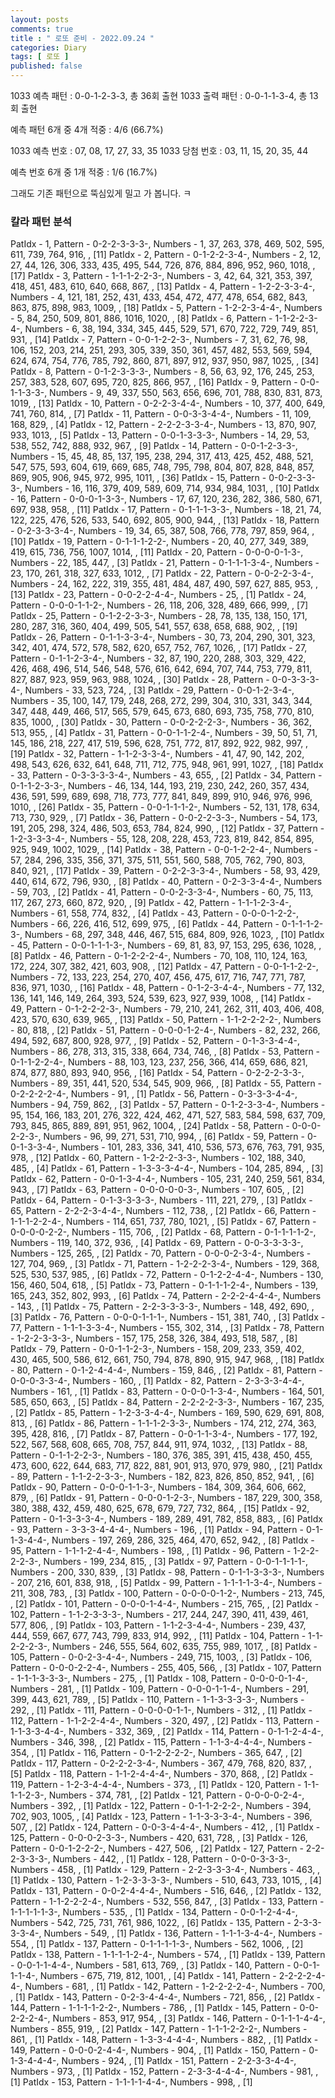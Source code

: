 ```yaml
---
layout: posts
comments: true
title : " 로또 준비 - 2022.09.24 "
categories: Diary
tags: [ 로또 ]
published: false
---
```


1033 예측 패턴 : 0-0-1-2-3-3, 총 36회 출현
1033 출력 패턴 : 0-0-1-1-3-4, 총 13회 출현

예측 패턴 6개 중 4개 적중 : 4/6 (66.7%)

1033 예측 번호 : 07, 08, 17, 27, 33, 35
1033 당첨 번호 : 03, 11, 15, 20, 35, 44

예측 번호 6개 중 1개 적중 : 1/6 (16.7%)

그래도 기존 패턴으로 뚝심있게 밀고 가 봅니다. ㅋ

### 칼라 패턴 분석
PatIdx - 1, Pattern - 0-2-2-3-3-3-, Numbers - 1, 37, 263, 378, 469, 502, 595, 611, 739, 764, 916, , [11]
PatIdx - 2, Pattern - 0-1-2-2-3-4-, Numbers - 2, 12, 27, 44, 126, 306, 333, 435, 495, 544, 726, 876, 884, 896, 952, 960, 1018, , [17]
PatIdx - 3, Pattern - 1-1-1-2-2-3-, Numbers - 3, 42, 64, 321, 353, 397, 418, 451, 483, 610, 640, 668, 867, , [13]
PatIdx - 4, Pattern - 1-2-2-3-3-4-, Numbers - 4, 121, 181, 252, 431, 433, 454, 472, 477, 478, 654, 682, 843, 863, 875, 898, 983, 1009, , [18]
PatIdx - 5, Pattern - 1-2-2-3-4-4-, Numbers - 5, 84, 250, 509, 801, 886, 1016, 1020, , [8]
PatIdx - 6, Pattern - 1-1-2-2-3-4-, Numbers - 6, 38, 194, 334, 345, 445, 529, 571, 670, 722, 729, 749, 851, 931, , [14]
PatIdx - 7, Pattern - 0-0-1-2-2-3-, Numbers - 7, 31, 62, 76, 98, 106, 152, 203, 214, 251, 293, 305, 339, 350, 361, 457, 482, 553, 569, 594, 624, 674, 754, 776, 785, 792, 860, 871, 897, 912, 937, 950, 987, 1025, , [34]
PatIdx - 8, Pattern - 0-1-2-3-3-3-, Numbers - 8, 56, 63, 92, 176, 245, 253, 257, 383, 528, 607, 695, 720, 825, 866, 957, , [16]
PatIdx - 9, Pattern - 0-0-1-1-3-3-, Numbers - 9, 49, 337, 550, 563, 656, 696, 701, 788, 830, 831, 873, 1019, , [13]
PatIdx - 10, Pattern - 0-2-2-3-4-4-, Numbers - 10, 377, 400, 649, 741, 760, 814, , [7]
PatIdx - 11, Pattern - 0-0-3-3-4-4-, Numbers - 11, 109, 168, 829, , [4]
PatIdx - 12, Pattern - 2-2-2-3-3-4-, Numbers - 13, 870, 907, 933, 1013, , [5]
PatIdx - 13, Pattern - 0-0-1-3-3-3-, Numbers - 14, 29, 53, 538, 552, 742, 888, 932, 967, , [9]
PatIdx - 14, Pattern - 0-0-1-2-3-3-, Numbers - 15, 45, 48, 85, 137, 195, 238, 294, 317, 413, 425, 452, 488, 521, 547, 575, 593, 604, 619, 669, 685, 748, 795, 798, 804, 807, 828, 848, 857, 869, 905, 906, 945, 972, 995, 1011, , [36]
PatIdx - 15, Pattern - 0-0-2-3-3-3-, Numbers - 16, 116, 379, 409, 589, 609, 714, 934, 984, 1031, , [10]
PatIdx - 16, Pattern - 0-0-0-1-3-3-, Numbers - 17, 67, 120, 236, 282, 386, 580, 671, 697, 938, 958, , [11]
PatIdx - 17, Pattern - 0-1-1-1-3-3-, Numbers - 18, 21, 74, 122, 225, 476, 526, 533, 540, 692, 805, 900, 944, , [13]
PatIdx - 18, Pattern - 0-2-3-3-3-4-, Numbers - 19, 34, 65, 387, 508, 766, 778, 797, 859, 964, , [10]
PatIdx - 19, Pattern - 0-1-1-1-2-2-, Numbers - 20, 40, 277, 349, 389, 419, 615, 736, 756, 1007, 1014, , [11]
PatIdx - 20, Pattern - 0-0-0-0-1-3-, Numbers - 22, 185, 447, , [3]
PatIdx - 21, Pattern - 0-1-1-1-3-4-, Numbers - 23, 170, 261, 318, 327, 633, 1012, , [7]
PatIdx - 22, Pattern - 0-0-2-2-3-4-, Numbers - 24, 162, 222, 319, 355, 481, 484, 487, 490, 597, 627, 885, 953, , [13]
PatIdx - 23, Pattern - 0-0-2-2-4-4-, Numbers - 25, , [1]
PatIdx - 24, Pattern - 0-0-0-1-1-2-, Numbers - 26, 118, 206, 328, 489, 666, 999, , [7]
PatIdx - 25, Pattern - 0-1-2-2-3-3-, Numbers - 28, 78, 135, 138, 150, 171, 280, 287, 316, 360, 404, 499, 505, 541, 557, 638, 658, 688, 902, , [19]
PatIdx - 26, Pattern - 0-1-1-3-3-4-, Numbers - 30, 73, 204, 290, 301, 323, 342, 401, 474, 572, 578, 582, 620, 657, 752, 767, 1026, , [17]
PatIdx - 27, Pattern - 0-1-1-2-3-4-, Numbers - 32, 87, 190, 220, 288, 303, 329, 422, 426, 468, 496, 514, 546, 548, 576, 616, 642, 694, 707, 744, 753, 779, 811, 827, 887, 923, 959, 963, 988, 1024, , [30]
PatIdx - 28, Pattern - 0-0-3-3-3-4-, Numbers - 33, 523, 724, , [3]
PatIdx - 29, Pattern - 0-0-1-2-3-4-, Numbers - 35, 100, 147, 179, 248, 268, 272, 299, 304, 310, 331, 343, 344, 347, 448, 449, 466, 517, 565, 579, 645, 673, 680, 693, 735, 758, 770, 810, 835, 1000, , [30]
PatIdx - 30, Pattern - 0-0-2-2-2-3-, Numbers - 36, 362, 513, 955, , [4]
PatIdx - 31, Pattern - 0-0-1-1-2-4-, Numbers - 39, 50, 51, 71, 145, 186, 218, 227, 417, 519, 596, 628, 751, 772, 817, 892, 922, 982, 997, , [19]
PatIdx - 32, Pattern - 1-1-2-3-3-4-, Numbers - 41, 47, 90, 142, 202, 498, 543, 626, 632, 641, 648, 711, 712, 775, 948, 961, 991, 1027, , [18]
PatIdx - 33, Pattern - 0-3-3-3-3-4-, Numbers - 43, 655, , [2]
PatIdx - 34, Pattern - 0-1-1-2-3-3-, Numbers - 46, 134, 144, 193, 219, 230, 242, 260, 357, 434, 436, 591, 599, 689, 698, 718, 773, 777, 841, 849, 899, 910, 946, 976, 996, 1010, , [26]
PatIdx - 35, Pattern - 0-0-1-1-1-2-, Numbers - 52, 131, 178, 634, 713, 730, 929, , [7]
PatIdx - 36, Pattern - 0-0-2-2-3-3-, Numbers - 54, 173, 191, 205, 298, 324, 486, 503, 653, 784, 824, 990, , [12]
PatIdx - 37, Pattern - 1-2-3-3-3-4-, Numbers - 55, 128, 208, 228, 453, 723, 819, 842, 854, 895, 925, 949, 1002, 1029, , [14]
PatIdx - 38, Pattern - 0-0-1-2-2-4-, Numbers - 57, 284, 296, 335, 356, 371, 375, 511, 551, 560, 588, 705, 762, 790, 803, 840, 921, , [17]
PatIdx - 39, Pattern - 0-2-2-3-3-4-, Numbers - 58, 93, 429, 440, 614, 672, 796, 930, , [8]
PatIdx - 40, Pattern - 0-2-3-3-4-4-, Numbers - 59, 703, , [2]
PatIdx - 41, Pattern - 0-0-2-3-3-4-, Numbers - 60, 75, 113, 117, 267, 273, 660, 872, 920, , [9]
PatIdx - 42, Pattern - 1-1-1-2-3-4-, Numbers - 61, 558, 774, 832, , [4]
PatIdx - 43, Pattern - 0-0-0-1-2-2-, Numbers - 66, 226, 416, 512, 699, 975, , [6]
PatIdx - 44, Pattern - 0-1-1-1-2-3-, Numbers - 68, 297, 348, 446, 467, 515, 684, 809, 926, 1023, , [10]
PatIdx - 45, Pattern - 0-0-1-1-1-3-, Numbers - 69, 81, 83, 97, 153, 295, 636, 1028, , [8]
PatIdx - 46, Pattern - 0-1-2-2-2-4-, Numbers - 70, 108, 110, 124, 163, 172, 224, 307, 382, 421, 603, 908, , [12]
PatIdx - 47, Pattern - 0-0-1-1-2-2-, Numbers - 72, 133, 223, 254, 270, 407, 456, 475, 617, 716, 747, 771, 787, 836, 971, 1030, , [16]
PatIdx - 48, Pattern - 0-1-2-3-4-4-, Numbers - 77, 132, 136, 141, 146, 149, 264, 393, 524, 539, 623, 927, 939, 1008, , [14]
PatIdx - 49, Pattern - 0-1-2-2-2-3-, Numbers - 79, 210, 241, 262, 311, 403, 406, 408, 423, 570, 630, 639, 965, , [13]
PatIdx - 50, Pattern - 1-1-2-2-2-2-, Numbers - 80, 818, , [2]
PatIdx - 51, Pattern - 0-0-0-1-2-4-, Numbers - 82, 232, 266, 494, 592, 687, 800, 928, 977, , [9]
PatIdx - 52, Pattern - 0-1-3-3-4-4-, Numbers - 86, 278, 313, 315, 338, 664, 734, 746, , [8]
PatIdx - 53, Pattern - 0-1-1-2-2-4-, Numbers - 88, 103, 123, 237, 256, 366, 414, 659, 686, 821, 874, 877, 880, 893, 940, 956, , [16]
PatIdx - 54, Pattern - 0-2-2-2-3-3-, Numbers - 89, 351, 441, 520, 534, 545, 909, 966, , [8]
PatIdx - 55, Pattern - 0-2-2-2-2-4-, Numbers - 91, , [1]
PatIdx - 56, Pattern - 0-3-3-3-4-4-, Numbers - 94, 759, 862, , [3]
PatIdx - 57, Pattern - 0-1-2-3-3-4-, Numbers - 95, 154, 166, 183, 201, 276, 322, 424, 462, 471, 527, 583, 584, 598, 637, 709, 793, 845, 865, 889, 891, 951, 962, 1004, , [24]
PatIdx - 58, Pattern - 0-0-0-2-2-3-, Numbers - 96, 99, 271, 531, 710, 994, , [6]
PatIdx - 59, Pattern - 0-0-1-3-3-4-, Numbers - 101, 283, 336, 341, 410, 536, 573, 676, 763, 791, 935, 978, , [12]
PatIdx - 60, Pattern - 1-2-2-2-3-3-, Numbers - 102, 188, 340, 485, , [4]
PatIdx - 61, Pattern - 1-3-3-3-4-4-, Numbers - 104, 285, 894, , [3]
PatIdx - 62, Pattern - 0-0-1-3-4-4-, Numbers - 105, 231, 240, 259, 561, 834, 943, , [7]
PatIdx - 63, Pattern - 0-0-0-0-0-3-, Numbers - 107, 605, , [2]
PatIdx - 64, Pattern - 0-1-3-3-3-3-, Numbers - 111, 221, 279, , [3]
PatIdx - 65, Pattern - 2-2-2-3-4-4-, Numbers - 112, 738, , [2]
PatIdx - 66, Pattern - 1-1-1-2-2-4-, Numbers - 114, 651, 737, 780, 1021, , [5]
PatIdx - 67, Pattern - 0-0-0-0-2-2-, Numbers - 115, 706, , [2]
PatIdx - 68, Pattern - 0-1-1-1-1-2-, Numbers - 119, 140, 372, 936, , [4]
PatIdx - 69, Pattern - 0-0-3-3-3-3-, Numbers - 125, 265, , [2]
PatIdx - 70, Pattern - 0-0-0-2-3-4-, Numbers - 127, 704, 969, , [3]
PatIdx - 71, Pattern - 1-2-2-2-3-4-, Numbers - 129, 368, 525, 530, 537, 985, , [6]
PatIdx - 72, Pattern - 0-1-2-2-4-4-, Numbers - 130, 156, 460, 504, 618, , [5]
PatIdx - 73, Pattern - 0-1-1-1-2-4-, Numbers - 139, 165, 243, 352, 802, 993, , [6]
PatIdx - 74, Pattern - 2-2-2-4-4-4-, Numbers - 143, , [1]
PatIdx - 75, Pattern - 2-2-3-3-3-3-, Numbers - 148, 492, 690, , [3]
PatIdx - 76, Pattern - 0-0-0-1-1-1-, Numbers - 151, 381, 740, , [3]
PatIdx - 77, Pattern - 1-1-1-3-3-4-, Numbers - 155, 302, 314, , [3]
PatIdx - 78, Pattern - 1-2-2-3-3-3-, Numbers - 157, 175, 258, 326, 384, 493, 518, 587, , [8]
PatIdx - 79, Pattern - 0-0-1-1-2-3-, Numbers - 158, 209, 233, 359, 402, 430, 465, 500, 586, 612, 661, 750, 794, 878, 890, 915, 947, 968, , [18]
PatIdx - 80, Pattern - 0-1-2-4-4-4-, Numbers - 159, 846, , [2]
PatIdx - 81, Pattern - 0-0-0-3-3-4-, Numbers - 160, , [1]
PatIdx - 82, Pattern - 2-3-3-3-4-4-, Numbers - 161, , [1]
PatIdx - 83, Pattern - 0-0-0-1-3-4-, Numbers - 164, 501, 585, 650, 663, , [5]
PatIdx - 84, Pattern - 2-2-2-2-3-3-, Numbers - 167, 235, , [2]
PatIdx - 85, Pattern - 1-2-3-3-4-4-, Numbers - 169, 590, 629, 691, 808, 813, , [6]
PatIdx - 86, Pattern - 1-1-1-2-3-3-, Numbers - 174, 212, 274, 363, 395, 428, 816, , [7]
PatIdx - 87, Pattern - 0-0-1-1-3-4-, Numbers - 177, 192, 522, 567, 568, 608, 665, 708, 757, 844, 911, 974, 1032, , [13]
PatIdx - 88, Pattern - 0-1-1-2-2-3-, Numbers - 180, 376, 385, 391, 415, 438, 450, 455, 473, 600, 622, 644, 683, 717, 822, 881, 901, 913, 970, 979, 980, , [21]
PatIdx - 89, Pattern - 1-1-2-2-3-3-, Numbers - 182, 823, 826, 850, 852, 941, , [6]
PatIdx - 90, Pattern - 0-0-0-1-1-3-, Numbers - 184, 309, 364, 606, 662, 879, , [6]
PatIdx - 91, Pattern - 0-0-0-1-2-3-, Numbers - 187, 229, 300, 358, 380, 388, 432, 459, 480, 625, 678, 679, 727, 732, 864, , [15]
PatIdx - 92, Pattern - 0-1-3-3-3-4-, Numbers - 189, 289, 491, 782, 858, 883, , [6]
PatIdx - 93, Pattern - 3-3-3-4-4-4-, Numbers - 196, , [1]
PatIdx - 94, Pattern - 0-1-1-3-4-4-, Numbers - 197, 269, 286, 325, 464, 470, 652, 942, , [8]
PatIdx - 95, Pattern - 1-1-1-2-4-4-, Numbers - 198, , [1]
PatIdx - 96, Pattern - 1-2-2-2-2-3-, Numbers - 199, 234, 815, , [3]
PatIdx - 97, Pattern - 0-0-1-1-1-1-, Numbers - 200, 330, 839, , [3]
PatIdx - 98, Pattern - 0-1-1-3-3-3-, Numbers - 207, 216, 601, 838, 918, , [5]
PatIdx - 99, Pattern - 1-1-1-1-3-4-, Numbers - 211, 308, 783, , [3]
PatIdx - 100, Pattern - 0-0-0-0-1-2-, Numbers - 213, 745, , [2]
PatIdx - 101, Pattern - 0-0-0-1-4-4-, Numbers - 215, 765, , [2]
PatIdx - 102, Pattern - 1-1-2-3-3-3-, Numbers - 217, 244, 247, 390, 411, 439, 461, 577, 806, , [9]
PatIdx - 103, Pattern - 1-1-2-3-4-4-, Numbers - 239, 437, 444, 559, 667, 677, 743, 799, 833, 914, 992, , [11]
PatIdx - 104, Pattern - 1-1-2-2-2-3-, Numbers - 246, 555, 564, 602, 635, 755, 989, 1017, , [8]
PatIdx - 105, Pattern - 0-0-2-3-4-4-, Numbers - 249, 715, 1003, , [3]
PatIdx - 106, Pattern - 0-0-0-2-2-4-, Numbers - 255, 405, 566, , [3]
PatIdx - 107, Pattern - 1-1-1-3-3-3-, Numbers - 275, , [1]
PatIdx - 108, Pattern - 0-0-0-0-1-4-, Numbers - 281, , [1]
PatIdx - 109, Pattern - 0-0-0-1-1-4-, Numbers - 291, 399, 443, 621, 789, , [5]
PatIdx - 110, Pattern - 1-1-3-3-3-3-, Numbers - 292, , [1]
PatIdx - 111, Pattern - 0-0-0-0-1-1-, Numbers - 312, , [1]
PatIdx - 112, Pattern - 1-1-2-2-4-4-, Numbers - 320, 497, , [2]
PatIdx - 113, Pattern - 1-1-3-3-4-4-, Numbers - 332, 369, , [2]
PatIdx - 114, Pattern - 0-1-1-2-4-4-, Numbers - 346, 398, , [2]
PatIdx - 115, Pattern - 1-1-3-4-4-4-, Numbers - 354, , [1]
PatIdx - 116, Pattern - 0-1-2-2-2-2-, Numbers - 365, 647, , [2]
PatIdx - 117, Pattern - 0-2-2-2-3-4-, Numbers - 367, 479, 768, 820, 837, , [5]
PatIdx - 118, Pattern - 1-1-2-4-4-4-, Numbers - 370, 868, , [2]
PatIdx - 119, Pattern - 1-2-3-4-4-4-, Numbers - 373, , [1]
PatIdx - 120, Pattern - 1-1-1-1-2-3-, Numbers - 374, 781, , [2]
PatIdx - 121, Pattern - 0-0-0-0-2-4-, Numbers - 392, , [1]
PatIdx - 122, Pattern - 0-1-1-2-2-2-, Numbers - 394, 702, 903, 1005, , [4]
PatIdx - 123, Pattern - 1-1-3-3-3-4-, Numbers - 396, 507, , [2]
PatIdx - 124, Pattern - 0-0-3-4-4-4-, Numbers - 412, , [1]
PatIdx - 125, Pattern - 0-0-0-2-3-3-, Numbers - 420, 631, 728, , [3]
PatIdx - 126, Pattern - 0-0-1-2-2-2-, Numbers - 427, 506, , [2]
PatIdx - 127, Pattern - 2-2-2-3-3-3-, Numbers - 442, , [1]
PatIdx - 128, Pattern - 0-0-0-3-3-3-, Numbers - 458, , [1]
PatIdx - 129, Pattern - 2-2-3-3-3-4-, Numbers - 463, , [1]
PatIdx - 130, Pattern - 1-2-3-3-3-3-, Numbers - 510, 643, 733, 1015, , [4]
PatIdx - 131, Pattern - 0-0-2-4-4-4-, Numbers - 516, 646, , [2]
PatIdx - 132, Pattern - 1-1-2-2-2-4-, Numbers - 532, 556, 847, , [3]
PatIdx - 133, Pattern - 1-1-1-1-1-3-, Numbers - 535, , [1]
PatIdx - 134, Pattern - 0-0-1-2-4-4-, Numbers - 542, 725, 731, 761, 986, 1022, , [6]
PatIdx - 135, Pattern - 2-3-3-3-3-4-, Numbers - 549, , [1]
PatIdx - 136, Pattern - 1-1-1-3-4-4-, Numbers - 554, , [1]
PatIdx - 137, Pattern - 0-1-1-1-1-3-, Numbers - 562, 1006, , [2]
PatIdx - 138, Pattern - 1-1-1-1-2-4-, Numbers - 574, , [1]
PatIdx - 139, Pattern - 0-0-1-1-4-4-, Numbers - 581, 613, 769, , [3]
PatIdx - 140, Pattern - 0-0-1-1-1-4-, Numbers - 675, 719, 812, 1001, , [4]
PatIdx - 141, Pattern - 2-2-2-2-4-4-, Numbers - 681, , [1]
PatIdx - 142, Pattern - 1-2-2-2-2-4-, Numbers - 700, , [1]
PatIdx - 143, Pattern - 0-2-3-4-4-4-, Numbers - 721, 856, , [2]
PatIdx - 144, Pattern - 1-1-1-1-2-2-, Numbers - 786, , [1]
PatIdx - 145, Pattern - 0-0-2-2-2-4-, Numbers - 853, 917, 954, , [3]
PatIdx - 146, Pattern - 0-1-1-1-4-4-, Numbers - 855, 919, , [2]
PatIdx - 147, Pattern - 1-1-1-2-2-2-, Numbers - 861, , [1]
PatIdx - 148, Pattern - 1-3-3-4-4-4-, Numbers - 882, , [1]
PatIdx - 149, Pattern - 0-0-0-2-4-4-, Numbers - 904, , [1]
PatIdx - 150, Pattern - 0-1-3-4-4-4-, Numbers - 924, , [1]
PatIdx - 151, Pattern - 2-2-3-3-4-4-, Numbers - 973, , [1]
PatIdx - 152, Pattern - 2-3-3-4-4-4-, Numbers - 981, , [1]
PatIdx - 153, Pattern - 1-1-1-1-4-4-, Numbers - 998, , [1]